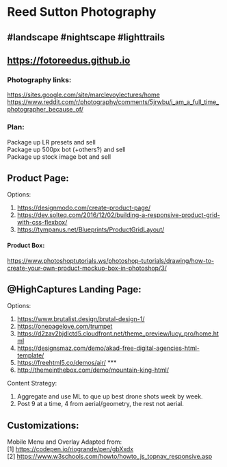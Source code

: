 # Reed Sutton Photography
## #landscape #nightscape #lighttrails 
## https://fotoreedus.github.io

### Photography links:
https://sites.google.com/site/marclevoylectures/home
https://www.reddit.com/r/photography/comments/5jrwbu/i_am_a_full_time_photographer_because_of/

### Plan:
Package up LR presets and sell  
Package up 500px bot (+others?) and sell  
Package up stock image bot and sell

## Product Page:
Options:
1. https://designmodo.com/create-product-page/
2. https://dev.solteq.com/2016/12/02/building-a-responsive-product-grid-with-css-flexbox/
3. https://tympanus.net/Blueprints/ProductGridLayout/

#### Product Box:  
https://www.photoshoptutorials.ws/photoshop-tutorials/drawing/how-to-create-your-own-product-mockup-box-in-photoshop/3/


## @HighCaptures Landing Page:
Options:
1. https://www.brutalist.design/brutal-design-1/
2. https://onepagelove.com/trumpet
3. https://d2zav2bjdlctd5.cloudfront.net/theme_preview/lucy_pro/home.html
4. https://designsmaz.com/demo/akad-free-digital-agencies-html-template/
5. https://freehtml5.co/demos/air/  ***
6. http://themeinthebox.com/demo/mountain-king-html/

Content Strategy:
1. Aggregate and use ML to que up best drone shots week by week. 
2. Post 9 at a time, 4 from aerial/geometry, the rest not aerial.  

## Customizations:

Mobile Menu and Overlay Adapted from:  
[1] https://codepen.io/riogrande/pen/gbXxdx  
[2] https://www.w3schools.com/howto/howto_js_topnav_responsive.asp

